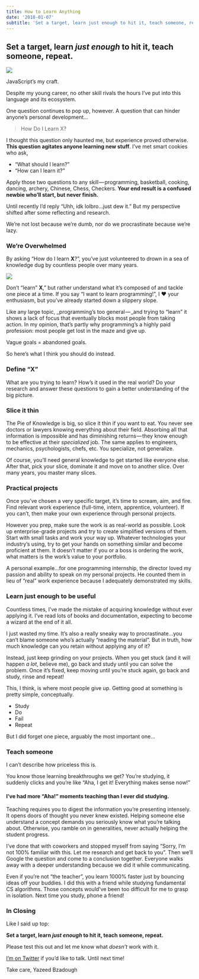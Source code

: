 ```yaml
---
title: How to Learn Anything
date: '2018-01-07'
subtitle: 'Set a target, learn just enough to hit it, teach someone, repeat.'
---
```


## **Set a target, learn _just enough_ to hit it, teach someone, repeat.**

![](https://cdn-images-1.medium.com/max/1600/1*TG8MtkhYGVnfR21hcOIsdg.jpeg)

JavaScript’s my craft.

Despite my young career, no other skill rivals the hours I’ve put into this language and its ecosystem.

One question continues to pop up, however. A question that can hinder anyone’s personal development…

> How Do I Learn X?

I thought this question only haunted me, but experience proved otherwise. **This question agitates anyone learning new stuff**. I’ve met smart cookies who ask,

- “What should I learn?”
- “How can I learn it?”

Apply those two questions to any skill — programming, basketball, cooking, dancing, archery, Chinese, Chess, Checkers. **Your end result is a confused newbie who’ll start, but never finish.**

Until recently I’d reply “Uhh, idk lolbro…just dew it.” But my perspective shifted after some reflecting and research.

We’re not lost because we’re dumb, nor do we procrastinate because we’re lazy.

### We’re Overwhelmed

By asking “How do I learn **X**?”, you’ve just volunteered to drown in a sea of knowledge dug by countless people over many years.

![](https://cdn-images-1.medium.com/max/1600/1*-lip49A_DUn3WwNpHhljRw.jpeg)

Don’t “learn” **X**,” but rather understand what it’s composed of and tackle one piece at a time. If you say “I want to learn programming!”, I ❤️ your enthusiasm, but you’ve already started down a slippery slope.

Like any large topic, \_programming’s too general — _and trying to “learn” it shows a lack of focus that eventually blocks most people from taking action. In my opinion, that’s partly why programming’s a highly paid profession: most people get lost in the maze and give up.

Vague goals = abandoned goals.

So here’s what I think you should do instead.

### Define “X”

What are you trying to learn? How’s it used in the real world? Do your research and answer these questions to gain a better understanding of the big picture.

### Slice it thin

The Pie of Knowledge is big, so slice it thin if you want to eat. You never see doctors or lawyers knowing everything about their field. Absorbing all that information is impossible and has diminishing returns — they know enough to be effective at their _specialized_ job. The same applies to engineers, mechanics, psychologists, chefs, etc. You specialize, not generalize.

Of course, you’ll need general knowledge to get started like everyone else. After that, pick your slice, dominate it and move on to another slice. Over many years, you master many slices.

### Practical projects

Once you’ve chosen a very specific target, it’s time to scream, aim, and fire. Find relevant work experience (full-time, intern, apprentice, volunteer). If you can’t, then make your own experience through personal projects.

However you prep, make sure the work is as real-world as possible. Look up enterprise-grade projects and try to create simplified versions of them. Start with small tasks and work your way up. Whatever technologies your industry’s using, try to get your hands on something similar and become proficient at them. It doesn’t matter if you or a boss is ordering the work, what matters is the work’s value to your portfolio.

A personal example…for one programming internship, the director loved my passion and ability to speak on my personal projects. He counted them in lieu of “real” work experience because I adequately demonstrated my skills.

### Learn just enough to be useful

Countless times, I’ve made the mistake of acquiring knowledge without ever applying it. I’ve read lots of books and documentation, expecting to become a wizard at the end of it all.

I just wasted my time. It’s also a really sneaky way to procrastinate…you can’t blame someone who’s actually “reading the material”. But in truth, how much knowledge can you retain without applying any of it?

Instead, just keep grinding on your projects. When you get stuck (and it will happen _a lot_, believe me), go back and study until you can solve the problem. Once it’s fixed, keep moving until you’re stuck again, go back and study, rinse and repeat!

This, I think, is where most people give up. Getting good at something is pretty simple, conceptually.

- Study
- Do
- Fail
- Repeat

But I did forget one piece, arguably the most important one…

### Teach someone

I can’t describe how priceless this is.

You know those learning breakthroughs we get? You’re studying, it suddenly clicks and you’re like “Aha, I get it! Everything makes sense now!”

#### **I’ve had more “Aha!” moments teaching than I ever did studying.**

Teaching requires you to digest the information you’re presenting intensely. It opens doors of thought you never knew existed. Helping someone else understand a concept demands you seriously know what you’re talking about. Otherwise, you ramble on in generalities, never actually helping the student progress.

I’ve done that with coworkers and stopped myself from saying “Sorry, I’m not 100% familiar with this. Let me research and get back to you”. Then we’ll Google the question and come to a conclusion together. Everyone walks away with a deeper understanding because we did it while communicating.

Even if you’re not “the teacher”, you learn 1000% faster just by bouncing ideas off your buddies. I did this with a friend while studying fundamental CS algorithms. Those concepts would’ve been too difficult for me to grasp in isolation. Next time you study, phone a friend!

### In Closing

Like I said up top:

**Set a target, learn _just enough_ to hit it, teach someone, repeat.**

Please test this out and let me know what _doesn’t_ work with it.

[I’m on Twitter](https://twitter.com/yazeedBee) if you’d like to talk. Until next time!

Take care,
Yazeed Bzadough
